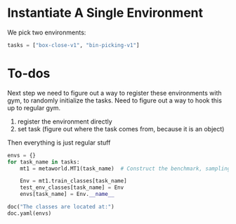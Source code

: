 
# Instantiate A Single Environment

We pick two environments:


```python
tasks = ["box-close-v1", "bin-picking-v1"]
```


# To-dos

Next step we need to figure out a way to register these environments
with gym, to randomly initialize the tasks.
Need to figure out a way to hook this up to regular gym.

1. register the environment directly
2. set task (figure out where the task comes from, because it is an object)

Then everything is just regular stuff


```python
envs = {}
for task_name in tasks:
    mt1 = metaworld.MT1(task_name)  # Construct the benchmark, sampling tasks

    Env = mt1.train_classes[task_name]
    test_env_classes[task_name] = Env
    envs[task_name] = Env.__name__

doc("The classes are located at:")
doc.yaml(envs)
```

